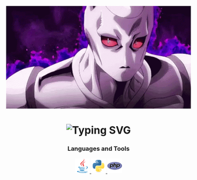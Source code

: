 <div align="center">
    <!-- Menampilkan GIF -->
    <img src="https://github.com/Kevin420-KS/Kevin420-KS/blob/main/a3d5892f2e8074c0f4631e457c7c534b.gif" alt="GIF Animation" width="600"/>
</div>

<div align="center">
    <!-- Menampilkan Teks Berjalan dengan ukuran lebih kecil -->
    <h1>
        <img src="https://readme-typing-svg.herokuapp.com?font=Jetbrains+mono&size=20&duration=3000&color=FF3333&center=true&vCenter=true&width=500&lines=キラークイーン+バイツァ・ダスト;Killer+Queen+Bite+to+Dust" alt="Typing SVG"/>
    </h1>
</div>

<!-- Languages and Tools with 3D Flip Animation -->
<h3 align="center">Languages and Tools</h3>
<p align="center" class="tools-container">
    <a href="https://github.com/Kevin420-KS/PBO" target="_blank" rel="noreferrer">
        <img src="https://raw.githubusercontent.com/devicons/devicon/master/icons/java/java-original.svg" alt="Java" width="40" height="40" class="tool-icon"/> 
    </a>
    <a href="https://www.python.org" target="_blank" rel="noreferrer">
        <img src="https://raw.githubusercontent.com/devicons/devicon/master/icons/python/python-original.svg" alt="Python" width="40" height="40" class="tool-icon"/> 
    </a>
    <a href="https://github.com/Kevin420-KS/DAA-UEU" target="_blank" rel="noreferrer">
        <img src="https://raw.githubusercontent.com/devicons/devicon/master/icons/php/php-original.svg" alt="PHP" width="40" height="40" class="tool-icon"/> 
    </a>
</p>
